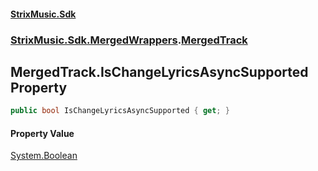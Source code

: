 #### [StrixMusic.Sdk](./index.md 'index')
### [StrixMusic.Sdk.MergedWrappers](./StrixMusic-Sdk-MergedWrappers.md 'StrixMusic.Sdk.MergedWrappers').[MergedTrack](./StrixMusic-Sdk-MergedWrappers-MergedTrack.md 'StrixMusic.Sdk.MergedWrappers.MergedTrack')
## MergedTrack.IsChangeLyricsAsyncSupported Property
```csharp
public bool IsChangeLyricsAsyncSupported { get; }
```
#### Property Value
[System.Boolean](https://docs.microsoft.com/en-us/dotnet/api/System.Boolean 'System.Boolean')  
